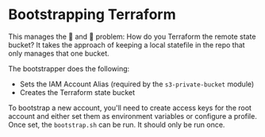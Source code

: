 # Bootstrapping Terraform

This manages the 🐓 and 🥚 problem: How do you Terraform the remote state bucket? It takes the approach of keeping a local statefile in the repo that only manages that one bucket.

The bootstrapper does the following:

* Sets the IAM Account Alias (required by the `s3-private-bucket` module)
* Creates the Terraform state bucket

To bootstrap a new account, you'll need to create access keys for the root account and either set them as environment variables or configure a profile. Once set, the `bootstrap.sh` can be run. It should only be run once.
